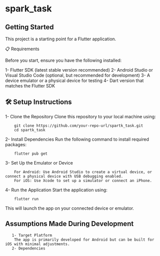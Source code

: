 # spark_task


## Getting Started

This project is a starting point for a Flutter application.

📋 Requirements

Before you start, ensure you have the following installed:

1- Flutter SDK (latest stable version recommended)
2- Android Studio or Visual Studio Code (optional, but recommended for development)
3- A device emulator or a physical device for testing
4- Dart version that matches the Flutter SDK

## 🛠️ Setup Instructions
1- Clone the Repository
    Clone this repository to your local machine using:

        git clone https://github.com/your-repo-url/spartk_task.git
        cd spartk_task

2- Install Dependencies
    Run the following command to install required packages:

        flutter pub get

3- Set Up the Emulator or Device

        For Android: Use Android Studio to create a virtual device, or connect a physical device with USB debugging enabled.
        For iOS: Use Xcode to set up a simulator or connect an iPhone.

4- Run the Application
    Start the application using:

        flutter run

This will launch the app on your connected device or emulator.



   ## Assumptions Made During Development

       1- Target Platform
        The app is primarily developed for Android but can be built for iOS with minimal adjustments.
       2- Dependencies


